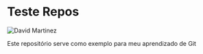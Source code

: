 # Teste Repos

![David Martinez](https://github.com/mrcs-abr/teste-repos/blob/master/martinez_card.jpg)

Este repositório serve como exemplo para meu aprendizado de Git